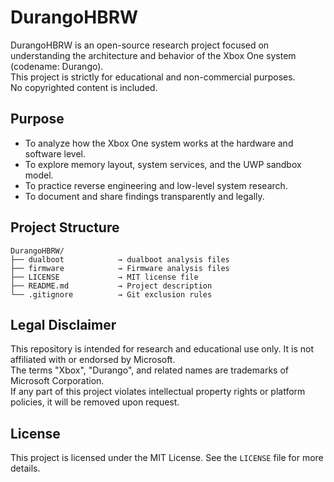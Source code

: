 # DurangoHBRW

DurangoHBRW is an open-source research project focused on understanding the architecture and behavior of the Xbox One system (codename: Durango).  
This project is strictly for educational and non-commercial purposes.  
No copyrighted content is included.

## Purpose

- To analyze how the Xbox One system works at the hardware and software level.
- To explore memory layout, system services, and the UWP sandbox model.
- To practice reverse engineering and low-level system research.
- To document and share findings transparently and legally.

## Project Structure

```
DurangoHBRW/
├── dualboot            → dualboot analysis files
├── firmware            → Firmware analysis files
├── LICENSE             → MIT license file
├── README.md           → Project description
└── .gitignore          → Git exclusion rules
```

## Legal Disclaimer

This repository is intended for research and educational use only. It is not affiliated with or endorsed by Microsoft.  
The terms "Xbox", "Durango", and related names are trademarks of Microsoft Corporation.  
If any part of this project violates intellectual property rights or platform policies, it will be removed upon request.

## License

This project is licensed under the MIT License. See the `LICENSE` file for more details.
